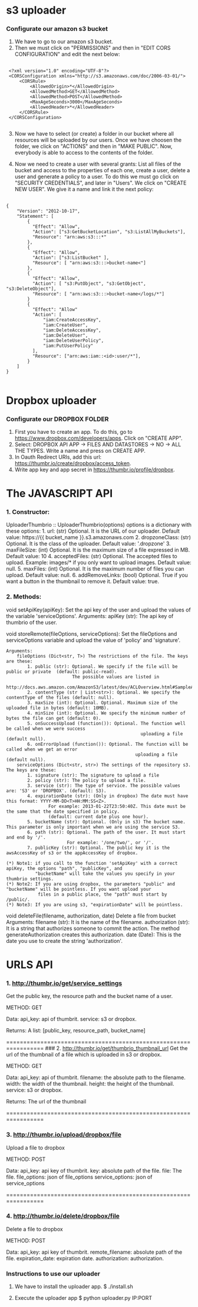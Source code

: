 s3 uploader
==========

### Configurate our amazon s3 bucket
1. We have to go to our amazon s3 bucket.
2. Then we must click on "PERMISSIONS" and then in "EDIT CORS CONFIGURATION" and edit the next below:

<pre>
	<code>
 &lt;?xml version="1.0" encoding="UTF-8"?&gt;
 &lt;CORSConfiguration xmlns="http://s3.amazonaws.com/doc/2006-03-01/"&gt;
     &lt;CORSRule&gt;
         &lt;AllowedOrigin&gt;*&lt;/AllowedOrigin&gt;
         &lt;AllowedMethod&gt;GET&lt;/AllowedMethod&gt;
         &lt;AllowedMethod&gt;POST&lt;/AllowedMethod&gt;
         &lt;MaxAgeSeconds&gt;3000&lt;/MaxAgeSeconds&gt;
         &lt;AllowedHeader&gt;*&lt;/AllowedHeader&gt;
     &lt;/CORSRule&gt;
 &lt;/CORSConfiguration&gt;
	</code>
</pre>

3. Now we have to select (or create) a folder in our bucket where all resources will be uploaded by our users.
   Once we have choosen the folder, we click on "ACTIONS" and then in "MAKE PUBLIC".
   Now, everybody is able to access to the contents of the folder.

4. Now we need to create a user with several grants: List all files of the bucket and access
   to the properties of each one, create a user, delete a user and generate a policy to a user.
   To do this we must go click on "SECURITY CREDENTIALS", and later in "Users".
   We click on "CREATE NEW USER". We give it a name and link it the next policy:

<pre>
	<code>
{ 
    "Version": "2012-10-17",
    "Statement": [
        {
          "Effect": "Allow",
          "Action": ["s3:GetBucketLocation", "s3:ListAllMyBuckets"],
          "Resource": "arn:aws:s3:::*"
        },
        {
          "Effect": "Allow",
          "Action": ["s3:ListBucket" ],
          "Resource": [ "arn:aws:s3:::&gt;bucket-name&lt;"]
        },
        {
          "Effect": "Allow",
          "Action": [ "s3:PutObject", "s3:GetObject", "s3:DeleteObject"],
          "Resource": [ "arn:aws:s3:::&gt;bucket-name&lt;/logs/*"]
        }
        {
          "Effect": "Allow"
          "Action": [
              "iam:CreateAccessKey",
              "iam:CreateUser",
              "iam:DeleteAccessKey",
              "iam:DeleteUser",
              "iam:DeleteUserPolicy",
              "iam:PutUserPolicy"
          ],
          "Resource": ["arn:aws:iam::&lt;id&gt;:user/*"],
        }
    ]
}
	</code>
</pre>


Dropbox uploader
==========
### Configurate our DROPBOX FOLDER
1. First you have to create an app. To do this, go to https://www.dropbox.com/developers/apps. Click on "CREATE APP".
2. Select: DROPBOX API APP -> FILES AND DATASTORES -> NO -> ALL THE TYPES. Write a name and press on CREATE APP.
3. In Oauth Redirect URIs, add this url: https://thumbr.io/create/dropbox/access_token.
4. Write app key and app secret in https://thumbr.io/profile/dropbox.



The JAVASCRIPT API
=====================

### 1. Constructor:
UploaderThumbrio :: UploaderThumbrio(options)
    options is a dictionary with these options:
        1. url: (str) Optional. It is the URL of our uploader.
                                Default value: https://{{ bucket_name }}.s3.amazonaws.com
        2. dropzoneClass: (str) Optional. It is the class of the uploader. Default value: '.dropzone'
        3. maxFileSize: (int) Optional. It is the maximum size of a file expressed in MB. Default value: 10
        4. acceptedFiles: (str) Optional. The accepted files to upload. Example: images/* if you only want
                                          to upload images. Default value: null.
        5. maxFiles: (int) Optional. It is the maximum number of files you can upload. Default value: null.
        6. addRemoveLinks: (bool) Optional. True if you want a button in the thumbnail to remove it. Default
                                            value: true.


### 2. Methods:
void  setApiKey(apiKey):
    Set the api key of the user and upload the values of the variable 'serviceOptions'.
    Arguments:
        apiKey (str): The api key of thumbrio of the user.


void storeRemote(fileOptions, serviceOptions):
    Set the fileOptions and serviceOptions variable and upload the value of 'policy' and 'signature'.
    
    Arguments:    
        fileOptions (Dict<str, T>) The restrictions of the file. The keys are these:
            1. public (str): Optional. We specify if the file will be public or private  (default: public-read).
                             The possible values are listed in
                             http://docs.aws.amazon.com/AmazonS3/latest/dev/ACLOverview.html#SampleAcl.
            2. contentType (str | List<str>): Optional. We specify the contentType of the files (default: null).
            3. maxSize (int): Optional. Optional. Maximum size of the uploaded file in bytes (default: 10MB).
            4. minSize (int): Optional. We specify the minimum number of bytes the file can get (default: 0).
            5. onSuccessUpload (function()): Optional. The function well be called when we were success
                                                       uploading a file (default null).
            6. onErrorUpload (function()): Optional. The function will be called when we get an error
                                                     uploading a file (default null).
        serviceOptions (Dict<str, str>) The settings of the repository s3. The keys are these:
            1. signature (str): The signature to upload a file
            2. policy (str): The policy to upload a file.
            3. service (str): The type of service. The possible values are: 'S3' or 'DROPBOX'. (default: S3).
            4. expirationDate (str): (Only in dropbox) The date must have this format: YYYY-MM-DD<T>HH:MM:SS<Z>.
                    For example: 2013-01-22T23:50:40Z. This date must be the same that the date specified in policy.
                    (default: current date plus one hour).
            5. bucketName (str): Optional. (Only in s3) The bucket name. This parameter is only important when we are using the service S3.
            6. path (str): Optional. The path of the user. It must start and end by '/'.
                           For example: '/one/two/', or '/'.
            7. publicKey (str): Optional. The public key it is the awsAccessKey of s3 or the appAccessKey of dropbox.
           
    (*) Note1: if you call to the function 'setApiKey' with a correct apiKey, the options "path", "publicKey", and
               "bucketName" will take the values you specify in your thumbrio settings.
    (*) Note2: If you are using dropbox, the parameters "public" and "bucketName" will be pointless. If you want upload your
                files in a public place, the "path" must start by /public/.
    (*) Note3: If you are using s3, "expirationDate" will be pointless.
  

void deleteFile(filename, authorization, date) 
    Delete a file from bucket
    Arguments:
        filename (str): It is the name of the filename.
        authorization (str): It is a string that authorizes someone to commit the action. The method
                             generateAuthorization creates this authorization.
        date (Date): This is the date you use to create the string 'authorization'.


URLS API
=====================
### 1. http://thumbr.io/get/service_settings
Get the public key, the resource path and the bucket name of a user.

METHOD:
    GET

Data:
    api_key: api of thumbrit.
    service: s3 or dropbox.

Returns:
    A list: [public_key, resource_path, bucket_name]

=================================================================
### 2. http://thumbr.io/get/thumbrio_thumbnail_url
Get the url of the thumbnail of a file which is uploaded in s3 or dropbox.

METHOD:
    GET

Data:
    api_key: api of thumbrit.
    filename: the absolute path to the filename.
    width: the width of the thumbnail.
    height: the height of the thumbnail.
    service: s3 or dropbox.

Returns:
    The url of the thumbnail

=================================================================    
### 3. http://thumbr.io/upload/dropbox/file
Upload a file to dropbox

METHOD:
    POST

Data:
    api_key: api key of thumbrit.
    key: absolute path of the file.
    file: The file.
    file_options: json of file_options
    service_options: json of service_options

=================================================================
### 4. http://thumbr.io/delete/dropbox/file
Delete a file to dropbox

METHOD:
    POST

Data:
    api_key: api key of thumbrit.
    remote_filename: absolute path of the file.
    expiration_date: expiration date.
    authorization: authorization.


### Instructions to use our uploader

1. We have to install the uploader app.
  $ ./install.sh

2. Execute the uploader app
  $ python uploader.py IP:PORT

